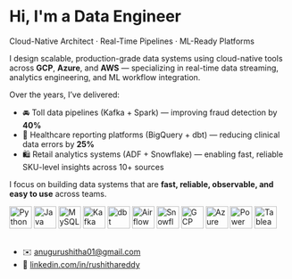 # Hi, I'm a Data Engineer #

 Cloud-Native Architect · Real-Time Pipelines · ML-Ready Platforms

I design scalable, production-grade data systems using cloud-native tools across **GCP**, **Azure**, and **AWS** — specializing in real-time data streaming, analytics engineering, and ML workflow integration.

Over the years, I’ve delivered:
- 🚘 Toll data pipelines (Kafka + Spark) — improving fraud detection by **40%**
- 🏥 Healthcare reporting platforms (BigQuery + dbt) — reducing clinical data errors by **25%**
- 🛍️ Retail analytics systems (ADF + Snowflake) — enabling fast, reliable SKU-level insights across 10+ sources

I focus on building data systems that are **fast, reliable, observable, and easy to use** across teams.

<p align="left">
  <img src="https://cdn.jsdelivr.net/gh/devicons/devicon/icons/python/python-original.svg" width="40" height="40" alt="Python" />
  <img src="https://cdn.jsdelivr.net/gh/devicons/devicon/icons/java/java-original.svg" width="40" height="40" alt="Java" />
  <img src="https://cdn.jsdelivr.net/gh/devicons/devicon/icons/mysql/mysql-original.svg" width="40" height="40" alt="MySQL" />
  <img src="https://cdn.jsdelivr.net/gh/devicons/devicon/icons/apachekafka/apachekafka-original.svg" width="40" height="40" alt="Kafka" />
  <img src="https://unpkg.com/simple-icons@v9/icons/dbt.svg" width="40" height="40" alt="dbt" />
  <img src="https://cdn.jsdelivr.net/gh/devicons/devicon/icons/apacheairflow/apacheairflow-original.svg" width="40" height="40" alt="Airflow" />
  <img src="https://cdn.jsdelivr.net/gh/simple-icons/simple-icons/icons/snowflake.svg" width="40" height="40" alt="Snowflake" />
  <img src="https://cdn.jsdelivr.net/gh/devicons/devicon/icons/googlecloud/googlecloud-original.svg" width="40" height="40" alt="GCP" />
  <img src="https://cdn.jsdelivr.net/gh/devicons/devicon/icons/azure/azure-original.svg" width="40" height="40" alt="Azure" />
  <img src="https://cdn.jsdelivr.net/gh/simple-icons/simple-icons/icons/powerbi.svg" width="40" height="40" alt="Power BI" />
  <img src="https://cdn.jsdelivr.net/gh/simple-icons/simple-icons/icons/tableau.svg" width="40" height="40" alt="Tableau" />
</p>

##

- ✉️ [anugurushitha01@gmail.com](mailto:anugurushitha01@gmail.com)  
- 💼 [linkedin.com/in/rushithareddy](https://linkedin.com)
